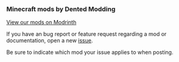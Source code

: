 ### Minecraft mods by Dented Modding

[View our mods on Modrinth](https://modrinth.com/user/dentedleft)

If you have an bug report or feature request regarding a mod or documentation, open a new [issue](https://github.com/DentedLeft/Dented-Modding/issues).

Be sure to indicate which mod your issue applies to when posting.
